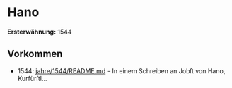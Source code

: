 # Hano

**Ersterwähnung:** 1544

## Vorkommen
- 1544: [jahre/1544/README.md](../jahre/1544/README.md) – In einem Schreiben an Jobſt von Hano, Kurfürſtl...
